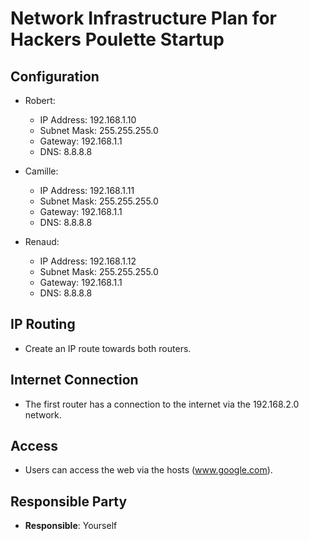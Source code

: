 # Network Infrastructure Plan for Hackers Poulette Startup

## Configuration

- Robert: 
  - IP Address: 192.168.1.10 
  - Subnet Mask: 255.255.255.0 
  - Gateway: 192.168.1.1 
  - DNS: 8.8.8.8

- Camille: 
  - IP Address: 192.168.1.11 
  - Subnet Mask: 255.255.255.0 
  - Gateway: 192.168.1.1 
  - DNS: 8.8.8.8

- Renaud: 
  - IP Address: 192.168.1.12 
  - Subnet Mask: 255.255.255.0 
  - Gateway: 192.168.1.1 
  - DNS: 8.8.8.8

## IP Routing

- Create an IP route towards both routers.

## Internet Connection

- The first router has a connection to the internet via the 192.168.2.0 network.

## Access

- Users can access the web via the hosts (www.google.com).

## Responsible Party

- **Responsible**: Yourself
